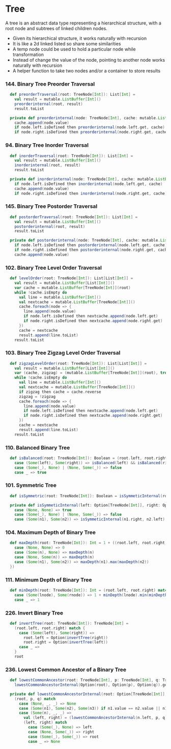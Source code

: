 # Tree
A tree is an abstract data type representing a hierarchical structure, with a root node and subtrees of linked children nodes.
- Given its hierarchical structure, it works naturally with recursion 
- It is like a 2d linked listed so share some similarities
- A temp node could be used to hold a particular node while transformation
- Instead of change the value of the node, pointing to another node works naturally with recursion 
- A helper function to take two nodes and/or a container to store results

### 144. Binary Tree Preorder Traversal
```scala
  def preorderTraversal(root: TreeNode[Int]): List[Int] =
    val result = mutable.ListBuffer[Int]()
    preorderinternal(root, result)
    result.toList

  private def preorderinternal(node: TreeNode[Int], cache: mutable.ListBuffer[Int]): Unit =
    cache.append(node.value)
    if node.left.isDefined then preorderinternal(node.left.get, cache)
    if node.right.isDefined then preorderinternal(node.right.get, cache)
```

### 94. Binary Tree Inorder Traversal
```scala
  def inorderTraversal(root: TreeNode[Int]): List[Int] =
    val result = mutable.ListBuffer[Int]()
    inorderinternal(root, result)
    result.toList

  private def inorderinternal(node: TreeNode[Int], cache: mutable.ListBuffer[Int]): Unit =
    if node.left.isDefined then inorderinternal(node.left.get, cache)
    cache.append(node.value)
    if node.right.isDefined then inorderinternal(node.right.get, cache)
```

### 145. Binary Tree Postorder Traversal
```scala
  def postorderTraversal(root: TreeNode[Int]): List[Int] =
    val result = mutable.ListBuffer[Int]()
    postorderinternal(root, result)
    result.toList

  private def postorderinternal(node: TreeNode[Int], cache: mutable.ListBuffer[Int]): Unit =
    if node.left.isDefined then postorderinternal(node.left.get, cache)
    if node.right.isDefined then postorderinternal(node.right.get, cache)
    cache.append(node.value)
```

### 102. Binary Tree Level Order Traversal
```scala
  def levelOrder(root: TreeNode[Int]): List[List[Int]] =
    val result = mutable.ListBuffer[List[Int]]()
    var cache = mutable.ListBuffer[TreeNode[Int]](root)
    while !cache.isEmpty do
      val line = mutable.ListBuffer[Int]()
      val nextcache = mutable.ListBuffer[TreeNode[Int]]()
      cache.foreach(node => {
        line.append(node.value)
        if node.left.isDefined then nextcache.append(node.left.get)
        if node.right.isDefined then nextcache.append(node.right.get)
      })
      cache = nextcache
      result.append(line.toList)
    result.toList
```

### 103. Binary Tree Zigzag Level Order Traversal
```scala
  def zigzagLevelOrder(root: TreeNode[Int]): List[List[Int]] =
    val result = mutable.ListBuffer[List[Int]]()
    var (cache, zigzag) = (mutable.ListBuffer[TreeNode[Int]](root), true)
    while !cache.isEmpty do
      val line = mutable.ListBuffer[Int]()
      val nextcache = mutable.ListBuffer[TreeNode[Int]]()
      if zigzag then cache = cache.reverse
      zigzag = !zigzag
      cache.foreach(node => {
        line.append(node.value)
        if node.left.isDefined then nextcache.append(node.left.get)
        if node.right.isDefined then nextcache.append(node.right.get)
      })
      cache = nextcache
      result.append(line.toList)
    result.toList
```

### 110. Balanced Binary Tree
```scala
  def isBalanced(root: TreeNode[Int]): Boolean = (root.left, root.right) match
    case (Some(left), Some(right)) => isBalanced(left) && isBalanced(right)
    case (Some(_), None) | (None, Some(_)) => false
    case _ => true
```

### 101. Symmetric Tree
```scala
  def isSymmetric(root: TreeNode[Int]): Boolean = isSymmeticInternal(root.left, root.right)

  private def isSymmeticInternal(left: Option[TreeNode[Int]], right: Option[TreeNode[Int]]): Boolean = (left, right) match
    case (None, None) => true
    case (Some(_), None) | (None, Some(_)) => false
    case (Some(n1), Some(n2)) => isSymmeticInternal(n1.right, n2.left) && isSymmeticInternal(n1.left, n2.right)
```

### 104. Maximum Depth of Binary Tree
```scala
  def maxDepth(root: TreeNode[Int]): Int = 1 + ((root.left, root.right) match {
    case (None, None) => 0
    case (Some(n), None) => maxDepth(n)
    case (None, Some(n)) => maxDepth(n)
    case (Some(n1), Some(n2)) => maxDepth(n1).max(maxDepth(n2))
  })
```

### 111. Minimum Depth of Binary Tree
```scala
  def minDepth(root: TreeNode[Int]): Int = (root.left, root.right) match
    case (Some(lnode), Some(rnode)) => 1 + minDepth(lnode).min(minDepth(rnode))
    case _ => 1
```

### 226. Invert Binary Tree
```scala
  def invertTree(root: TreeNode[Int]): TreeNode[Int] =
    (root.left, root.right) match {
      case (Some(left), Some(right)) =>
        root.left = Option(invertTree(right))
        root.right = Option(invertTree(left))
      case _ =>
    }
    root
```

### 236. Lowest Common Ancestor of a Binary Tree
```scala
  def lowestCommonAncestor(root: TreeNode[Int], p: TreeNode[Int], q: TreeNode[Int]): TreeNode[Int] =
    lowestCommonAncestorInternal(Option(root), Option(p), Option(q)).get

  private def lowestCommonAncestorInternal(root: Option[TreeNode[Int]], p: Option[TreeNode[Int]], q: Option[TreeNode[Int]]): Option[TreeNode[Int]] =
    (root, p, q) match
      case (None, _, _) => None
      case (Some(n1), Some(n2), Some(n3)) if n1.value == n2.value || n1.value == n3.value => root
      case (Some(n), _, _) =>
        val (left, right) = (lowestCommonAncestorInternal(n.left, p, q), lowestCommonAncestorInternal(n.right, p, q))
        (left, right) match
          case (Some(_), None) => left
          case (None, Some(_)) => right
          case (Some(_), Some(_)) => root
          case _ => None
```
